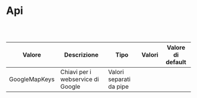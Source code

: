 # Api

<br><br>

| Valore | Descrizione | Tipo | Valori | Valore di default |
| --- | --- | --- | --- | --- |
| GoogleMapKeys | Chiavi per i webservice di Google | Valori separati da pipe | <ul> </ul>|  |

